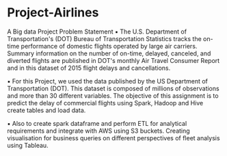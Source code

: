 # Project-Airlines
A Big data Project
Problem Statement
▪ The U.S. Department of Transportation's (DOT) Bureau of Transportation 
Statistics tracks the on-time performance of domestic flights operated by 
large air carriers. Summary information on the number of on-time, 
delayed, canceled, and diverted flights are published in DOT's monthly Air 
Travel Consumer Report and in this dataset of 2015 flight delays and 
cancellations.

▪ For this Project, we used the data published by the US Department of 
Transportation (DOT). This dataset is composed of millions of 
observations and more than 30 different variables. The objective of this 
assignment is to predict the delay of commercial flights using Spark, 
Hadoop and Hive create tables and load data. 

▪ Also to create spark dataframe and perform ETL for analytical 
requirements and integrate with AWS using S3 buckets. Creating 
visualisation for business queries on different perspectives of fleet 
analysis using Tableau.
